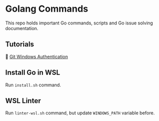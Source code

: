 # Golang Commands
This repo holds important Go commands, scripts and Go issue solving documentation.

## Tutorials

🔗 [Git Windows Authentication](git_windows_auth.md)

## Install Go in WSL
Run ``install.sh`` command.

## WSL Linter
Run ``linter-wsl.sh`` command, but update ``WINDOWS_PATH`` variable before.
